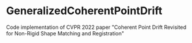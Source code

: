 # GeneralizedCoherentPointDrift
Code implementation of CVPR 2022 paper "Coherent Point Drift Revisited for Non-Rigid Shape Matching and Registration"
